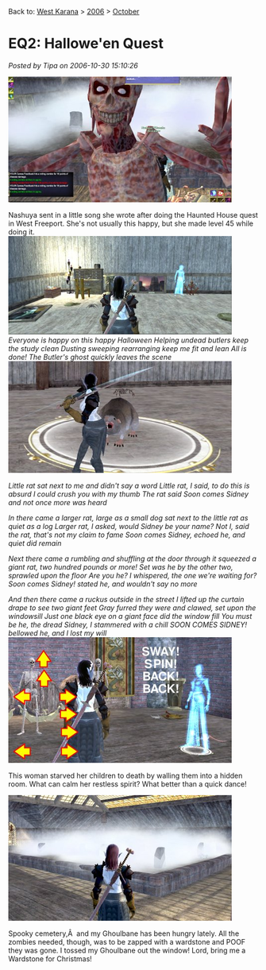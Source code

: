 Back to: [West Karana](/posts/westkarana.md) > [2006](/posts/2006/westkarana.md) > [October](./westkarana.md)
# EQ2: Hallowe'en Quest

*Posted by Tipa on 2006-10-30 15:10:26*

![Happy Halloween!](../../../uploads/2006/10/hh5boo.jpg)

Nashuya sent in a little song she wrote after doing the Haunted House quest in West Freeport. She's not usually this happy, but she made level 45 while doing it.
![The Butler Did It](../../../uploads/2006/10/hh1butler.jpg)
*Everyone is happy on this happy Halloween
Helping undead butlers keep the study clean
Dusting sweeping rearranging keep me fit and lean
All is done! The Butler's ghost quickly leaves the scene*
![Oh, Rats!](../../../uploads/2006/10/hh2rat.jpg)



*Little rat sat next to me and didn't say a word
Little rat, I said, to do this is absurd
I could crush you with my thumb
The rat said Soon comes Sidney
and not once more was heard*

*In there came a larger rat, large as a small dog
sat next to the little rat as quiet as a log
Larger rat, I asked, would Sidney be your name?
Not I, said the rat, that's not my claim to fame
Soon comes Sidney, echoed he, and quiet did remain*

*Next there came a rumbling and shuffling at the door
through it squeezed a giant rat, two hundred pounds or more!
Set was he by the other two, sprawled upon the floor
Are you he? I whispered, the one we're waiting for?
Soon comes Sidney! stated he, and wouldn't say no more*

*And then there came a ruckus outside in the street
I lifted up the curtain drape to see two giant feet
Gray furred they were and clawed, set upon the windowsill
Just one black eye on a giant face did the window fill
You must be he, the dread Sidney, I stammered with a chill
SOON COMES SIDNEY! bellowed he, and I lost my will*
![Put Your Left Foot In](../../../uploads/2006/10/hh3dancedance.jpg)


This woman starved her children to death by walling them into a hidden room. What can calm her restless spirit? What better than a quick dance!


![No more scooter rides!](../../../uploads/2006/10/hh4cemetary.jpg)


Spooky cemetery,Â  and my Ghoulbane has been hungry lately. All the zombies needed, though, was to be zapped with a wardstone and POOF they was gone. I tossed my Ghoulbane out the window! Lord, bring me a Wardstone for Christmas!













